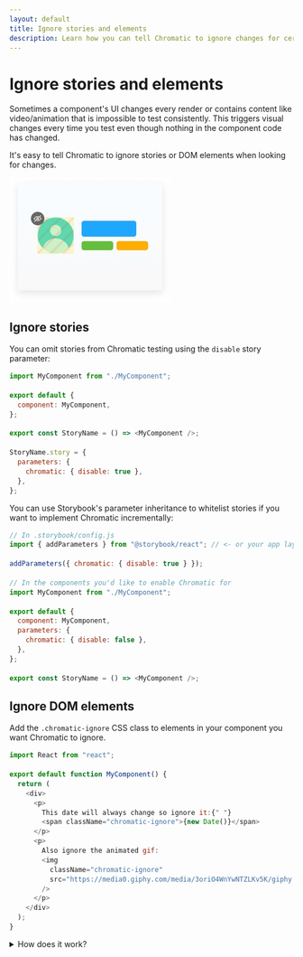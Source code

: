 ```yaml
---
layout: default
title: Ignore stories and elements
description: Learn how you can tell Chromatic to ignore changes for certain elements
---
```


# Ignore stories and elements

Sometimes a component's UI changes every render or contains
content like video/animation that is impossible to test consistently. This triggers visual changes every time you test even though nothing in the component code has changed.

It's easy to tell Chromatic to ignore stories or DOM elements when looking for changes.

![Ignore elements](img/ignore.jpg)

## Ignore stories

You can omit stories from Chromatic testing using the `disable` story parameter:

```js
import MyComponent from "./MyComponent";

export default {
  component: MyComponent,
};

export const StoryName = () => <MyComponent />;

StoryName.story = {
  parameters: {
    chromatic: { disable: true },
  },
};
```

You can use Storybook's parameter inheritance to whitelist stories if you want to implement Chromatic incrementally:

```js
// In .storybook/config.js
import { addParameters } from "@storybook/react"; // <- or your app layer

addParameters({ chromatic: { disable: true } });

// In the components you'd like to enable Chromatic for
import MyComponent from "./MyComponent";

export default {
  component: MyComponent,
  parameters: {
    chromatic: { disable: false },
  },
};

export const StoryName = () => <MyComponent />;
```

## Ignore DOM elements

Add the `.chromatic-ignore` CSS class to elements in your component you want
Chromatic to ignore.

```js
import React from "react";

export default function MyComponent() {
  return (
    <div>
      <p>
        This date will always change so ignore it:{" "}
        <span className="chromatic-ignore">{new Date()}</span>
      </p>
      <p>
        Also ignore the animated gif:
        <img
          className="chromatic-ignore"
          src="https://media0.giphy.com/media/3oriO4WnYwNTZLKv5K/giphy.gif"
        />
      </p>
    </div>
  );
}
```

<details>
<summary>How does it work?</summary>

Chromatic uses the rendered visual output at the pixel level to determine whether components' have changed.
Setting the `.chromatic-ignore` class instructs the diffing algorithm to ignore the
pixels within the bounding rectangle of ignored elements. It's important to ensure the calculated bounding rectangle fully covers the changing content.

</details>
